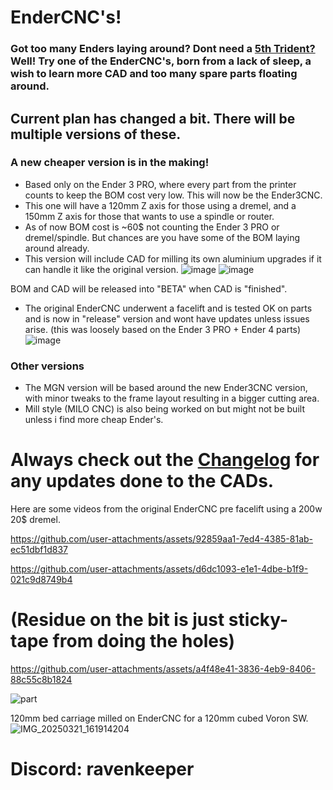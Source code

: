 # EnderCNC's!

### Got too many Enders laying around? Dont need a [5th Trident?](https://github.com/yell3D/Ender3dent) Well! Try one of the EnderCNC's, born from a lack of sleep, a wish to learn more CAD and too many spare parts floating around.

## Current plan has changed a bit. There will be multiple versions of these.

### A new cheaper version is in the making!

- Based only on the Ender 3 PRO, where every part from the printer counts to keep the BOM cost very low. This will now be the Ender3CNC.
- This one will have a 120mm Z axis for those using a dremel, and a 150mm Z axis for those that wants to use a spindle or router.
- As of now BOM cost is ~60$ not counting the Ender 3 PRO or dremel/spindle. But chances are you have some of the BOM laying around already.
- This version will include CAD for milling its own aluminium upgrades if it can handle it like the original version. 
![image](https://github.com/user-attachments/assets/3a60e448-90f1-4841-9d86-d10b3f50f8b8)
![image](https://github.com/user-attachments/assets/c6b2a780-6825-4004-8868-e7fe5fd41072)

BOM and CAD will be released into "BETA" when CAD is "finished".


- The original EnderCNC underwent a facelift and is tested OK on parts and is now in "release" version and wont have updates unless issues arise. (this was loosely based on the Ender 3 PRO + Ender 4 parts)
![image](https://github.com/user-attachments/assets/9c401c66-4c9e-4997-86d7-50659553de69)


### Other versions

- The MGN version will be based around the new Ender3CNC version, with minor tweaks to the frame layout resulting in a bigger cutting area.
- Mill style (MILO CNC) is also being worked on but might not be built unless i find more cheap Ender's. 

# Always check out the [Changelog](https://github.com/Futtawuh/EnderCNC/blob/main/Changelog.md) for any updates done to the CADs. 

Here are some videos from the original EnderCNC pre facelift using a 200w 20$ dremel.  

https://github.com/user-attachments/assets/92859aa1-7ed4-4385-81ab-ec51dbf1d837

https://github.com/user-attachments/assets/d6dc1093-e1e1-4dbe-b1f9-021c9d8749b4

# (Residue on the bit is just sticky-tape from doing the holes)

https://github.com/user-attachments/assets/a4f48e41-3836-4eb9-8406-88c55c8b1824

![part](https://github.com/user-attachments/assets/84995a64-6b96-4889-8dd5-63da7fdcb275)

120mm bed carriage milled on EnderCNC for a 120mm cubed Voron SW. 
![IMG_20250321_161914204](https://github.com/user-attachments/assets/9a3e3cc3-5c70-4df6-8769-82ac26cb7435)







# Discord: ravenkeeper
